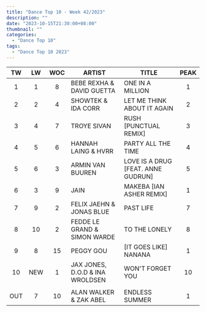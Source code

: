 ```yaml
---
title: "Dance Top 10 - Week 42/2023"
description: ""
date: "2023-10-15T21:30:00+08:00"
thumbnail: ""
categories:
  - "Dance Top 10"
tags:
  - "Dance Top 10 2023"
---
```

<!--more-->
|TW|LW|WOC|ARTIST|TITLE|PEAK|
|:----:|:----:|:----:|----|----|:----:|
|1|1|8|BEBE REXHA & DAVID GUETTA|ONE IN A MILLION|1|
|2|2|4|SHOWTEK & IDA CORR|LET ME THINK ABOUT IT AGAIN|2|
|3|4|7|TROYE SIVAN|RUSH [PUNCTUAL REMIX]|3|
|4|5|6|HANNAH LAING & HVRR|PARTY ALL THE TIME|4|
|5|6|3|ARMIN VAN BUUREN|LOVE IS A DRUG [FEAT. ANNE GUDRUN]|5|
|6|3|9|JAIN|MAKEBA [IAN ASHER REMIX]|1|
|7|9|2|FELIX JAEHN & JONAS BLUE|PAST LIFE|7|
|8|10|2|FEDDE LE GRAND & SIMON WARDE|TO THE LONELY|8|
|9|8|15|PEGGY GOU|[IT GOES LIKE] NANANA|1|
|10|NEW|1|JAX JONES, D.O.D & INA WROLDSEN|WON'T FORGET YOU|10|
| | | | | | |
|OUT|7|10|ALAN WALKER & ZAK ABEL|ENDLESS SUMMER|1|
